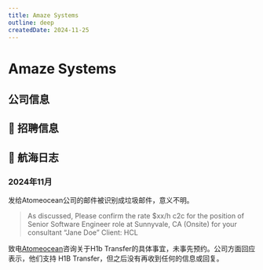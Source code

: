 ```yaml
---
title: Amaze Systems
outline: deep
createdDate: 2024-11-25
---
```

# Amaze Systems

## 公司信息

<StaffingCompanyTable companyJsonFileName="amaze-systems"/>

## 📢 招聘信息

## 🚢 航海日志

### 2024年11月

发给Atomeocean公司的邮件被识别成垃圾邮件，意义不明。
> As discussed, Please confirm the rate $xx/h c2c for the position of Senior Software Engineer role at Sunnyvale, CA 
> (Onsite) for your consultant “Jane Doe”
Client: HCL


致电[Atomeocean](/direct-hire-company/new-york/new-york/atomeocean)咨询关于H1b Transfer的具体事宜，未事先预约。公司方面回应表示，他们支持 H1B 
Transfer，但之后没有再收到任何的信息或回复。